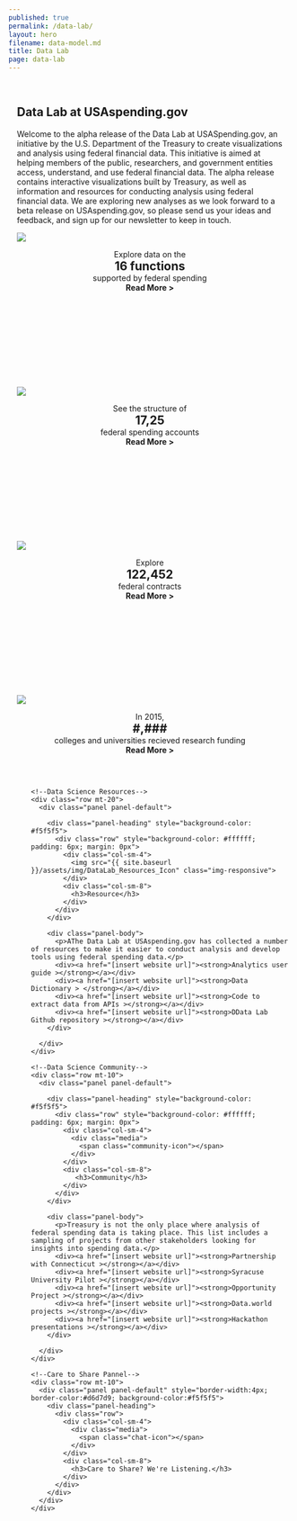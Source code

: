 ```yaml
---
published: true
permalink: /data-lab/
layout: hero
filename: data-model.md
title: Data Lab
page: data-lab
---
```


<!--wider column left side of page-->
<div class="col-md-8" style="padding:15px">
<!--top paragraph-->    
  <div class="row mt-40">
    <h2 class="mt-0">Data Lab at USAspending.gov</h2>
    <p>Welcome to the alpha release of the Data Lab at USASpending.gov, an initiative by the U.S. Department of the Treasury to create visualizations and analysis using federal financial data. This initiative is aimed at helping members of the public, researchers, and government entities access, understand, and use federal financial data. The alpha release contains interactive visualizations built by Treasury, as well as information and resources for conducting analysis using federal financial data. We are exploring new analyses as we look forward to a beta release on USAspending.gov, so please send us your ideas and feedback, and sign up for our newsletter to keep in touch.</p>
  </div>
  <!--four panels-->
  <div class="row mt-20">
    <div class="panel-container; margin-left=0">
      <div class="col-md-6">
        <div class="panel panel-default short-col">
          <div class="panel-body" style="min-height:274.14px">
            <img src="{{ site.baseurl }}/assets/img/DataLab_Capitol_XL.png" class="img-responsive">
            <p style="padding-bottom:0; margin-bottom:0; text-align:center">Explore data on the</p>
            <h2 style="padding:0; margin:0; text-align:center">16 functions</h2>
            <div style="text-align:center">supported by federal spending</div>
            <div style="text-align:center"><strong>Read More ></strong></div>
          </div>
        </div>
      </div>
      <div class="col-md-6">
        <div class="panel panel-default tall-col">
          <div class="panel-body" style="min-height:274.14px">
            <img src="{{ site.baseurl }}/assets/img/DataLab_Arc_XL.png" class="img-responsive">
            <p style="padding-bottom:0; margin-bottom:0; text-align:center">See the structure of</p>
            <h2 style="padding:0; margin:0; text-align:center">17,25</h2>
            <div style="text-align:center">federal spending accounts</div>
            <div style="text-align:center"><strong>Read More ></strong></div>
          </div>
        </div>
      </div>
    </div>
  </div>

  <!--second row of boxes-->
  <div class="row">      
    <div class="col-md-6">
      <div class="panel panel-default short-col">
        <div class="panel-body" style="min-height:274.14px">
          <img src="{{ site.baseurl }}/assets/img/DataLab_Keyboard_XL.png" class="img-responsive">
          <p style="padding-bottom:0; margin-bottom:0; text-align:center">Explore</p>
          <h2 style="padding:0px; margin:0px; text-align:center">122,452</h2>
          <div style="text-align:center">federal contracts</div>
          <div style="text-align:center"><strong>Read More ></strong></div>
        </div>
      </div>
    </div>
    <div class="col-md-6">
      <div class="panel panel-default tall-col">
        <div class="panel-body">
          <img src="{{ site.baseurl }}/assets/img/DataLab_Tower_XL.png" class="img-responsive">
          <p style="padding-bottom:0; margin-bottom:0; text-align:center">In 2015,</p>
          <h2 style="padding:0; margin:0; text-align:center">#,###</h2>
          <div style="text-align:center">colleges and universities recieved research funding</div>
          <div style="text-align:center"><strong>Read More ></strong></div>
        </div>
      </div>
    </div>
  </div>
</div>

<!--narrow righthand column-->
<div class="col-md-4" style="padding-left:40px; padding-top:30px; padding-right=10px; padding-bottom:0px">
  <div class="panel-container">

    <!--Data Science Resources-->
    <div class="row mt-20">
      <div class="panel panel-default">

        <div class="panel-heading" style="background-color: #f5f5f5">
          <div class="row" style="background-color: #ffffff; padding: 6px; margin: 0px">
            <div class="col-sm-4">
              <img src="{{ site.baseurl }}/assets/img/DataLab_Resources_Icon" class="img-responsive">
            </div>
            <div class="col-sm-8">
              <h3>Resource</h3>
            </div>
          </div>
        </div>

        <div class="panel-body">
          <p>AThe Data Lab at USAspending.gov has collected a number of resources to make it easier to conduct analysis and develop tools using federal spending data.</p>
          <div><a href="[insert website url]"><strong>Analytics user guide ></strong></a></div>
          <div><a href="[insert website url]"><strong>Data Dictionary > </strong></a></div>
          <div><a href="[insert website url]"><strong>Code to extract data from APIs ></strong></a></div>
          <div><a href="[insert website url]"><strong>DData Lab Github repository ></strong></a></div>
        </div>

      </div>
    </div>

    <!--Data Science Community-->
    <div class="row mt-10">
      <div class="panel panel-default">

        <div class="panel-heading" style="background-color: #f5f5f5">
          <div class="row" style="background-color: #ffffff; padding: 6px; margin: 0px">
            <div class="col-sm-4">
              <div class="media">
                <span class="community-icon"></span>
              </div>
            </div>
            <div class="col-sm-8">
               <h3>Community</h3>
            </div>
          </div>
        </div>

        <div class="panel-body">
          <p>Treasury is not the only place where analysis of federal spending data is taking place. This list includes a sampling of projects from other stakeholders looking for insights into spending data.</p>
          <div><a href="[insert website url]"><strong>Partnership with Connecticut ></strong></a></div>
          <div><a href="[insert website url]"><strong>Syracuse University Pilot ></strong></a></div>
          <div><a href="[insert website url]"><strong>Opportunity Project ></strong></a></div>
          <div><a href="[insert website url]"><strong>Data.world projects ></strong></a></div>
          <div><a href="[insert website url]"><strong>Hackathon presentations ></strong></a></div>
        </div>

      </div>
    </div>

    <!--Care to Share Pannel-->
    <div class="row mt-10">
      <div class="panel panel-default" style="border-width:4px; border-color:#d6d7d9; background-color:#f5f5f5">
        <div class="panel-heading">
          <div class="row">
            <div class="col-sm-4">
              <div class="media">
                <span class="chat-icon"></span>
              </div>
            </div>
            <div class="col-sm-8">
              <h3>Care to Share? We're Listening.</h3>
            </div>
          </div>
        </div>
      </div>
    </div>

  </div>
</div>
